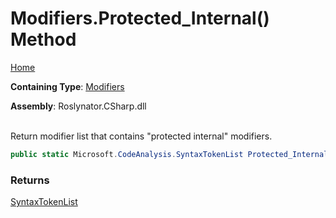 # Modifiers\.Protected\_Internal\(\) Method

[Home](../../../../README.md)

**Containing Type**: [Modifiers](../README.md)

**Assembly**: Roslynator\.CSharp\.dll

\
Return modifier list that contains "protected internal" modifiers\.

```csharp
public static Microsoft.CodeAnalysis.SyntaxTokenList Protected_Internal()
```

### Returns

[SyntaxTokenList](https://docs.microsoft.com/en-us/dotnet/api/microsoft.codeanalysis.syntaxtokenlist)

